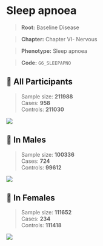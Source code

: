 # Sleep apnoea

> **Root:** Baseline Disease  

> **Chapter:** Chapter VI- Nervous  

> **Phenotype:** Sleep apnoea  

> **Code:** `G6_SLEEPAPNO`

## 🧪 All Participants  
> Sample size: **211988**  
> Cases: **958**  
> Controls: **211030**
<img src="/Disease/Figures/ALL/Baseline/G6_SLEEPAPNO.png"/>
<CsvTable src="/public/Disease/Data/ALL/Baseline/LG_G6_SLEEPAPNO.csv" label="🔍 View full results" />

## 👨 In Males  
> Sample size: **100336**  
> Cases: **724**  
> Controls: **99612**
<img src="/Disease/Figures/Male/Baseline/G6_SLEEPAPNO.png"/>
<CsvTable src="/public/Disease/Data/Male/Baseline/LG_G6_SLEEPAPNO.csv" label="🔍 View full results" />

## 👩 In Females  
> Sample size: **111652**  
> Cases: **234**  
> Controls: **111418**
<img src="/Disease/Figures/Female/Baseline/G6_SLEEPAPNO.png"/>
<CsvTable src="/public/Disease/Data/Female/Baseline/LG_G6_SLEEPAPNO.csv" label="🔍 View full results" />
